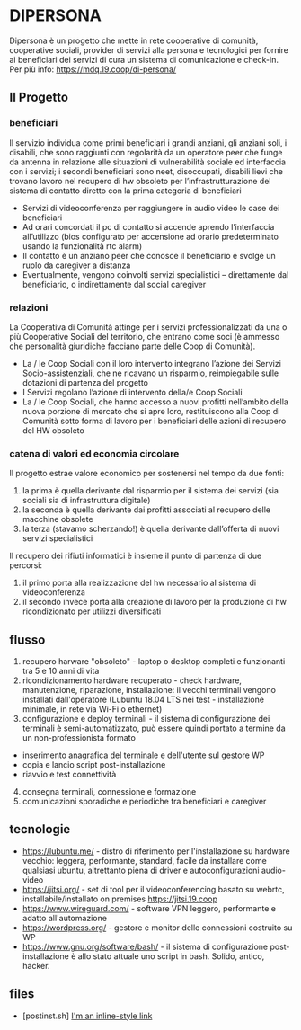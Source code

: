 # DIPERSONA
Dipersona è un progetto che mette in rete cooperative di comunità, cooperative sociali, provider di servizi alla persona e tecnologici per fornire ai beneficiari dei servizi di cura un sistema di comunicazione e check-in. Per più info: https://mdq.19.coop/di-persona/

## Il Progetto 
### beneficiari
Il servizio individua come primi beneficiari i grandi anziani, gli anziani soli, i disabili, che sono raggiunti con regolarità da un operatore peer che funge da antenna in relazione alle situazioni di vulnerabilità sociale ed interfaccia con i servizi; i secondi beneficiari sono neet, disoccupati, disabili lievi che trovano lavoro nel recupero di hw obsoleto per l’infrastrutturazione del sistema di contatto diretto con la prima categoria di beneficiari

- Servizi di videoconferenza per raggiungere in audio video le case dei beneficiari
- Ad orari concordati il pc di contatto si accende aprendo l’interfaccia all’utilizzo (bios configurato per accensione ad orario predeterminato usando la funzionalità rtc alarm)
- Il contatto è un anziano peer che conosce il beneficiario e svolge un ruolo da caregiver a distanza
- Eventualmente, vengono coinvolti servizi specialistici – direttamente dal beneficiario, o indirettamente dal social caregiver

### relazioni
La Cooperativa di Comunità attinge per i servizi professionalizzati da una o più Cooperative Sociali del territorio, che entrano come soci (è ammesso che personalità giuridiche facciano parte delle Coop di Comunità).

- La / le Coop Sociali con il loro intervento integrano l’azione dei Servizi Socio-assistenziali, che ne ricavano un risparmio, reimpiegabile sulle dotazioni di partenza del progetto
- I Servizi regolano l’azione di intervento della/e Coop Sociali
- La / le Coop Sociali, che hanno accesso a nuovi profitti nell’ambito della nuova porzione di mercato che si apre loro, restituiscono alla Coop di Comunità sotto forma di lavoro per i beneficiari delle azioni di recupero del HW obsoleto

### catena di valori ed economia circolare

Il progetto estrae valore economico per sostenersi nel tempo da due fonti:

1. la prima è quella derivante dal risparmio per il sistema dei servizi (sia sociali sia di infrastruttura digitale) 
2. la seconda è quella derivante dai profitti associati al recupero delle macchine obsolete 
3. la terza (stavamo scherzando!) è quella derivante dall’offerta di nuovi servizi specialistici 

Il recupero dei rifiuti informatici è insieme il punto di partenza di due percorsi: 
1. il primo porta alla realizzazione del hw necessario al sistema di videoconferenza 
2. il secondo invece porta alla creazione di lavoro per la produzione di hw ricondizionato per utilizzi diversificati 

## flusso
1. recupero harware "obsoleto" - laptop o desktop completi e funzionanti tra 5 e 10 anni di vita
2. ricondizionamento hardware recuperato - check hardware, manutenzione, riparazione, installazione: il vecchi terminali vengono installati dall'operatore (Lubuntu 18.04 LTS nei test - installazione minimale, in rete via Wi-Fi o ethernet)
3. configurazione e deploy terminali - il sistema di configurazione dei terminali è semi-automatizzato, può essere quindi portato a termine da un non-professionista formato
  - inserimento anagrafica del terminale e dell'utente sul gestore WP
  - copia e lancio script post-installazione
  - riavvio e test connettività
4. consegna terminali, connessione e formazione
5. comunicazioni sporadiche e periodiche tra beneficiari e caregiver

## tecnologie
 - https://lubuntu.me/ - distro di riferimento per l'installazione su hardware vecchio: leggera, performante, standard, facile da installare come qualsiasi ubuntu, altrettanto piena di driver e autoconfigurazioni audio-video
 - https://jitsi.org/ - set di tool per il videoconferencing basato su webrtc, installabile/installato on premises https://jitsi.19.coop
 - https://www.wireguard.com/ - software VPN leggero, performante e adatto all'automazione
 - https://wordpress.org/ - gestore e monitor delle connessioni costruito su WP
 - https://www.gnu.org/software/bash/ - il sistema di configurazione post-installazione è allo stato attuale uno script in bash. Solido, antico, hacker.

## files 

 - [postinst.sh]
 [I'm an inline-style link](https://www.google.com)
